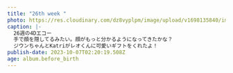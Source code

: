 ```yaml
---
title: "26th week "
photo: https://res.cloudinary.com/dz8vyplpm/image/upload/v1698135840/img_7709_gcdish.jpg
caption: |-
  26週の4Dエコー
  手で顔を隠してるみたい。顔がもっと分かるようになってきたかな？
  ジウンちゃんとKatriがレオくんに可愛いギフトをくれたよ！
publish-date: 2023-10-07T02:20:19.508Z
age: album.before_birth
---
```

